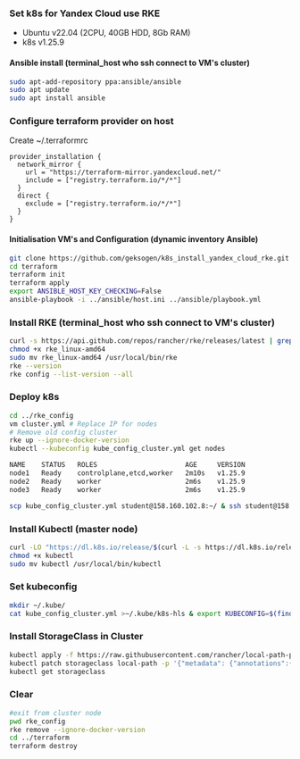 ### Set k8s for Yandex Cloud use RKE

* Ubuntu v22.04 (2CPU, 40GB HDD, 8Gb RAM)
* k8s v1.25.9

#### Ansible install (terminal_host who ssh connect to VM's cluster)
```Bash
sudo apt-add-repository ppa:ansible/ansible
sudo apt update
sudo apt install ansible
```

### Configure terraform provider on host
Create ~/.terraformrc
```
provider_installation {
  network_mirror {
    url = "https://terraform-mirror.yandexcloud.net/"
    include = ["registry.terraform.io/*/*"]
  }
  direct {
    exclude = ["registry.terraform.io/*/*"]
  }
} 
```

#### Initialisation VM's and Configuration (dynamic inventory Ansible)
```Bash
git clone https://github.com/geksogen/k8s_install_yandex_cloud_rke.git
cd terraform
terraform init
terraform apply
export ANSIBLE_HOST_KEY_CHECKING=False
ansible-playbook -i ../ansible/host.ini ../ansible/playbook.yml

```

### Install RKE (terminal_host who ssh connect to VM's cluster)
```Bash
curl -s https://api.github.com/repos/rancher/rke/releases/latest | grep download_url | grep amd64 | cut -d '"' -f 4 | wget -qi -
chmod +x rke_linux-amd64
sudo mv rke_linux-amd64 /usr/local/bin/rke
rke --version
rke config --list-version --all
```

### Deploy k8s
```Bash
cd ../rke_config
vm cluster.yml # Replace IP for nodes
# Remove old config cluster
rke up --ignore-docker-version
kubectl --kubeconfig kube_config_cluster.yml get nodes 

NAME    STATUS   ROLES                      AGE     VERSION
node1   Ready    controlplane,etcd,worker   2m10s   v1.25.9
node2   Ready    worker                     2m6s    v1.25.9
node3   Ready    worker                     2m6s    v1.25.9

scp kube_config_cluster.yml student@158.160.102.8:~/ & ssh student@158.160.102.8
```

### Install Kubectl (master node)
```Bash
curl -LO "https://dl.k8s.io/release/$(curl -L -s https://dl.k8s.io/release/stable.txt)/bin/linux/amd64/kubectl"
chmod +x kubectl
sudo mv kubectl /usr/local/bin/kubectl
```

### Set kubeconfig
```Bash
mkdir ~/.kube/
cat kube_config_cluster.yml >~/.kube/k8s-hls & export KUBECONFIG=$(find ~/.kube -maxdepth 1 -type f -name '*' | tr "\n" ":")
```

### Install StorageClass in Cluster
```Bash
kubectl apply -f https://raw.githubusercontent.com/rancher/local-path-provisioner/v0.0.22/deploy/local-path-storage.yaml
kubectl patch storageclass local-path -p '{"metadata": {"annotations":{"storageclass.kubernetes.io/is-default-class":"true"}}}'
kubectl get storageclass
```

### Clear
```Bash
#exit from cluster node
pwd rke_config
rke remove --ignore-docker-version
cd ../terraform  
terraform destroy
```
